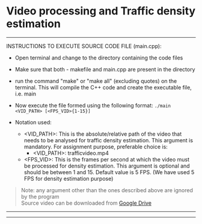 # Video processing and Traffic density estimation

--------------------------------------------------------------------------------
INSTRUCTIONS TO EXECUTE SOURCE CODE FILE (main.cpp):
- Open terminal and change to the directory containing the code files
- Make sure that both - makefile and main.cpp are present in the directory
- run the command "make" or "make all" (excluding quotes) on the terminal.
  This will compile the C++ code and create the executable file, i.e. main
- Now execute the file formed using the following format: `./main <VID_PATH> [<FPS_VID>{1-15}]`

- Notation used:
  - <VID_PATH>: 
     This is the absolute/relative path of the video that needs to be 
     analysed for traffic density estimation. This argument is mandatory.
     For assignment purpose, preferable choice is:
	- <VID_PATH>: trafficvideo.mp4
  - <FPS_VID>:
	 This is the frames per second at which the video must be processed for
	 density estimation. This argument is optional and should be between 1 and 15. 
	 Default value is 5 FPS. (We have used 5 FPS for density estimation purpose)

> Note: any argument other than the ones described above are ignored by the
      program  
> Source video can be downloaded from [Google Drive](https://drive.google.com/file/d/13EMiTVqlaEAQEpkuC91bCD6Vt4aMUk63/view?usp=sharing) 
--------------------------------------------------------------------------------

--------------------------------------------------------------------------------

